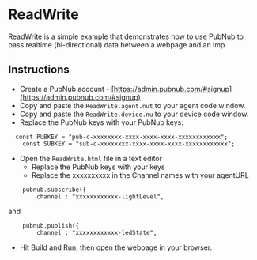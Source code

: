 # ReadWrite #

ReadWrite is a simple example that demonstrates how to use PubNub to pass realtime (bi-directional) data between a webpage and an imp.

## Instructions ##

- Create a PubNub account - [https://admin.pubnub.com/#signup](https://admin.pubnub.com/#signup)
- Copy and paste the `ReadWrite.agent.nut` to your agent code window.
- Copy and paste the `ReadWrite.device.nu` to your device code window.
- Replace the PubNub keys with your PubNub keys:

```squirrel
  const PUBKEY = "pub-c-xxxxxxxx-xxxx-xxxx-xxxx-xxxxxxxxxxxx";
	const SUBKEY = "sub-c-xxxxxxxx-xxxx-xxxx-xxxx-xxxxxxxxxxxx";
```

- Open the `ReadWrite.html` file in a text editor
    - Replace the PubNub keys with your keys
    - Replace the xxxxxxxxxx in the Channel names with your agentURL

```squirrel
	pubnub.subscribe({
    	channel : "xxxxxxxxxxxx-lightLevel",
```

and

```squirrel
	pubnub.publish({
		channel : "xxxxxxxxxxxx-ledState",
```

- Hit Build and Run, then open the webpage in your browser.

